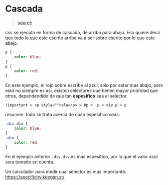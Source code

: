 # Cascada

> [source](https://www.youtube.com/watch?v=c0kfcP_nD9E&list=PL4-IK0AVhVjP27yZLwW-gkPggRps0CCnP&index=1)

css se ejecuta en forma de cascada, de arriba para abajo. Eso quiere decir que todo lo que este escrito arriba va a ser sobre escrito por lo que este abajo.

```css
p {
    color: blue;
}
p {
    color: red;
}
```

En este ejemplo, el rojo sobre escribe al azul, solo por estar mas abajo, pero esto no siempre es asi, existen selectores que tienen mayor prioridad que otros, dependendido de que tan **espesifico** sea el selector.

`!important > <p style="">ola</p> > #p > .p > div p > p`

resumen: todo se trata acerca de cuan espesifico seas:

```css
.div div {
    color: blue;
}
.div {
    color: red;
}
```

En el ejemplo anterior `.div div` es mas espesifico, por lo que el valor azul sera tomado en cuenta.

Un calculador para medir cual selector es mas importante: https://specificity.keegan.st/
